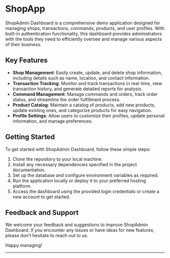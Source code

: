 # ShopApp

ShopAdmin Dashboard is a comprehensive demo application designed for managing shops, transactions, commands, products, and user profiles. With built-in authentication functionality, this dashboard provides administrators with the tools they need to efficiently oversee and manage various aspects of their business.

## Key Features

- **Shop Management**: Easily create, update, and delete shop information, including details such as name, location, and contact information.
- **Transaction Tracking**: Monitor and track transactions in real-time, view transaction history, and generate detailed reports for analysis.
- **Command Management**: Manage commands and orders, track order status, and streamline the order fulfillment process.
- **Product Catalog**: Maintain a catalog of products, add new products, update existing ones, and categorize products for easy navigation.
- **Profile Settings**: Allow users to customize their profiles, update personal information, and manage preferences.

## Getting Started

To get started with ShopAdmin Dashboard, follow these simple steps:

1. Clone the repository to your local machine.
2. Install any necessary dependencies specified in the project documentation.
3. Set up the database and configure environment variables as required.
4. Run the application locally or deploy it to your preferred hosting platform.
5. Access the dashboard using the provided login credentials or create a new account to get started.

## Feedback and Support

We welcome your feedback and suggestions to improve ShopAdmin Dashboard. If you encounter any issues or have ideas for new features, please don't hesitate to reach out to us.

Happy managing!

---
